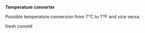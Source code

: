 **Temperature converter**

Possible temperature conversion from T°C to T°F and vice versa.

fresh commit